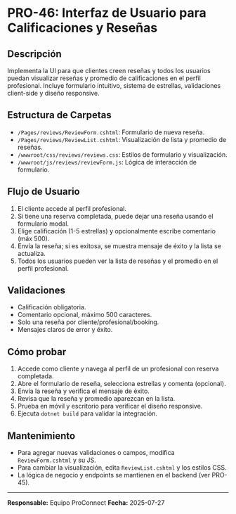 # PRO-46: Interfaz de Usuario para Calificaciones y Reseñas

## Descripción
Implementa la UI para que clientes creen reseñas y todos los usuarios puedan visualizar reseñas y promedio de calificaciones en el perfil profesional. Incluye formulario intuitivo, sistema de estrellas, validaciones client-side y diseño responsive.

## Estructura de Carpetas
- `/Pages/reviews/ReviewForm.cshtml`: Formulario de nueva reseña.
- `/Pages/reviews/ReviewList.cshtml`: Visualización de lista y promedio de reseñas.
- `/wwwroot/css/reviews/reviews.css`: Estilos de formulario y visualización.
- `/wwwroot/js/reviews/reviewForm.js`: Lógica de interacción de formulario.

## Flujo de Usuario
1. El cliente accede al perfil profesional.
2. Si tiene una reserva completada, puede dejar una reseña usando el formulario modal.
3. Elige calificación (1-5 estrellas) y opcionalmente escribe comentario (máx 500).
4. Envía la reseña; si es exitosa, se muestra mensaje de éxito y la lista se actualiza.
5. Todos los usuarios pueden ver la lista de reseñas y el promedio en el perfil profesional.

## Validaciones
- Calificación obligatoria.
- Comentario opcional, máximo 500 caracteres.
- Solo una reseña por cliente/profesional/booking.
- Mensajes claros de error y éxito.

## Cómo probar
1. Accede como cliente y navega al perfil de un profesional con reserva completada.
2. Abre el formulario de reseña, selecciona estrellas y comenta (opcional).
3. Envía la reseña y verifica el mensaje de éxito.
4. Revisa que la reseña y promedio aparezcan en la lista.
5. Prueba en móvil y escritorio para verificar el diseño responsive.
6. Ejecuta `dotnet build` para validar la integración.

## Mantenimiento
- Para agregar nuevas validaciones o campos, modifica `ReviewForm.cshtml` y su JS.
- Para cambiar la visualización, edita `ReviewList.cshtml` y los estilos CSS.
- La lógica de negocio y endpoints se mantienen en el backend (ver PRO-45).

---
**Responsable:** Equipo ProConnect
**Fecha:** 2025-07-27
